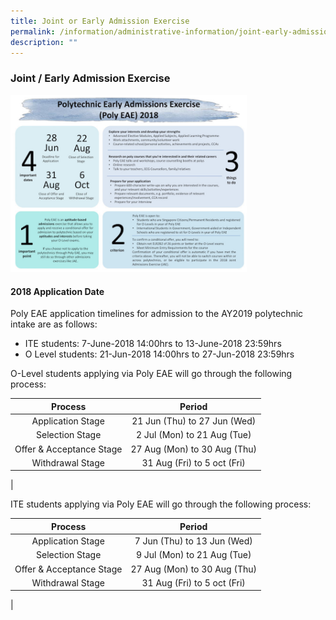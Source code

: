 ```yaml
---
title: Joint or Early Admission Exercise
permalink: /information/administrative-information/joint-early-admission-exercise/
description: ""
---
```

### **Joint / Early Admission Exercise**

<img src="/images/eae.jpg" style="width:75%">

#### **2018 Application Date**
Poly EAE application timelines for admission to the AY2019&nbsp;polytechnic intake are as follows:

*   ITE students: 7-June-2018 14:00hrs to 13-June-2018 23:59hrs
*   O Level students: 21-Jun-2018 14:00hrs to 27-Jun-2018 23:59hrs  
     
O-Level students&nbsp;applying via&nbsp;Poly EAE&nbsp;will go through the following process:

| Process | Period |
|:---:|:---:|
| Application Stage | 21 Jun (Thu) to 27 Jun (Wed) |
| Selection Stage | 2 Jul (Mon) to 21 Aug (Tue) |
| Offer &amp; Acceptance Stage | 27 Aug (Mon) to 30 Aug (Thu) |
| Withdrawal Stage | 31 Aug (Fri) to 5 oct (Fri) |
|

ITE students&nbsp;applying via&nbsp;Poly EAE&nbsp;will go through the following process:

| Process | Period |
|:---:|:---:|
| Application Stage | 7 Jun (Thu) to 13 Jun (Wed) |
| Selection Stage | 9 Jul (Mon) to 21 Aug (Tue) |
| Offer &amp; Acceptance Stage | 27 Aug (Mon) to 30 Aug (Thu) |
| Withdrawal Stage | 31 Aug (Fri) to 5 oct (Fri) |
|